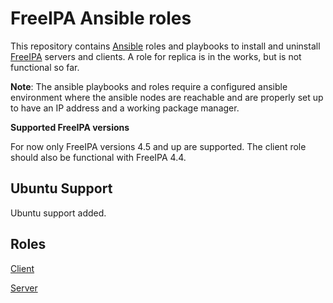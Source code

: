 # FreeIPA Ansible roles

This repository contains [Ansible](https://www.ansible.com/) roles and playbooks to install and uninstall [FreeIPA](https://www.freeipa.org/) servers and clients. A role for replica is in the works, but is not functional so far.

**Note**: The ansible playbooks and roles require a configured ansible environment where the ansible nodes are reachable and are properly set up to have an IP address and a working package manager.

**Supported FreeIPA versions**

For now only FreeIPA versions 4.5 and up are supported. The client role should also be functional with FreeIPA 4.4.

## Ubuntu Support
Ubuntu support added. 

## Roles

[Client](CLIENT.md)

[Server](SERVER.md)
